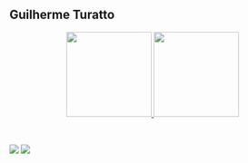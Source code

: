 ## Guilherme Turatto

<div align="center">
  <a href="https://github.com/guilhermeturatto">
  <img height="150" src="https://github-readme-stat-lilac.vercel.app/api?username=guilhermeturatto&show_icons=true&theme=dark&include_all_commits=true&count_private=true"/>
  <img height="150" src="https://github-readme-stat-lilac.vercel.app/api/top-langs/?username=guilhermeturatto&layout=compact&langs_count=5&theme=dark&include_all_commits=true&count_private=true"/>
</div>

##

<div>
<div style="display: inline_block"><br>
  <a href="https://www.linkedin.com/in/guilhermeturatto" target="_blank"><img src="https://img.shields.io/badge/-LinkedIn-%230077B5?style=for-the-badge&logo=linkedin&logoColor=white" target="_blank"></a> 
  <a href = "mailto:guilherme.turatto@gmail.com"><img src="https://img.shields.io/badge/Gmail-D14836?style=for-the-badge&logo=gmail&logoColor=white" target="_blank"></a>
</div>
